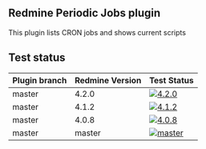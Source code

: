 ## Redmine Periodic Jobs plugin

This plugin lists CRON jobs and shows current scripts


## Test status

|Plugin branch| Redmine Version   | Test Status      |
|-------------|-------------------|------------------|
|master       | 4.2.0             | [![4.2.0][1]][5] |  
|master       | 4.1.2             | [![4.1.2][2]][5] |  
|master       | 4.0.8             | [![4.0.8][3]][5] |
|master       | master            | [![master][4]][5]|

[1]: https://github.com/nanego/redmine_periodic_jobs/actions/workflows/4_2_0.yml/badge.svg
[2]: https://github.com/nanego/redmine_periodic_jobs/actions/workflows/4_1_2.yml/badge.svg
[3]: https://github.com/nanego/redmine_periodic_jobs/actions/workflows/4_0_8.yml/badge.svg
[4]: https://github.com/nanego/redmine_periodic_jobs/actions/workflows/master.yml/badge.svg
[5]: https://github.com/nanego/redmine_periodic_jobs/actions
